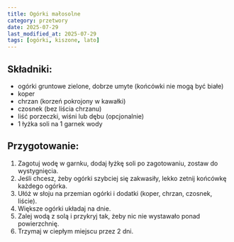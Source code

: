 ```yaml
---
title: Ogórki małosolne
category: przetwory
date: 2025-07-29
last_modified_at: 2025-07-29
tags: [ogórki, kiszone, lato]
---
```


## Składniki:
- ogórki gruntowe zielone, dobrze umyte (końcówki nie mogą być białe)
- koper
- chrzan (korzeń pokrojony w kawałki)
- czosnek (bez liścia chrzanu)
- liść porzeczki, wiśni lub dębu (opcjonalnie)
- 1 łyżka soli na 1 garnek wody

## Przygotowanie:
1. Zagotuj wodę w garnku, dodaj łyżkę soli po zagotowaniu, zostaw do wystygnięcia.
2. Jeśli chcesz, żeby ogórki szybciej się zakwasiły, lekko zetnij końcówkę każdego ogórka.
3. Ułóż w słoju na przemian ogórki i dodatki (koper, chrzan, czosnek, liście).
4. Większe ogórki układaj na dnie.
5. Zalej wodą z solą i przykryj tak, żeby nic nie wystawało ponad powierzchnię.
6. Trzymaj w ciepłym miejscu przez 2 dni.